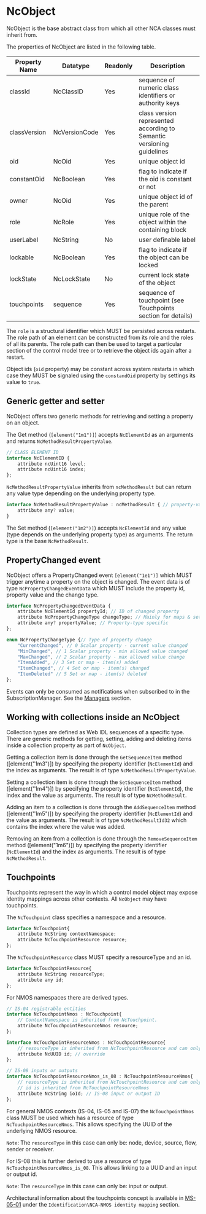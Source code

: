# NcObject

NcObject is the base abstract class from which all other NCA classes must inherit from.

The properties of NcObject are listed in the following table.

| **Property Name** | **Datatype**                   | **Readonly** | **Description**                                                       |
| ----------------- | ------------------------------ | ------------ | ----------------------------------------------------------------------|
| classId           | NcClassID                      | Yes          | sequence of numeric class identifiers or authority keys               |
| classVersion      | NcVersionCode                  | Yes          | class version represented according to Semantic versioning guidelines |
| oid               | NcOid                          | Yes          | unique object id                                                      |
| constantOid       | NcBoolean                      | Yes          | flag to indicate if the oid is constant or not                        |
| owner             | NcOid                          | Yes          | unique object id of the parent                                        |
| role              | NcRole                         | Yes          | unique role of the object within the containing block                 |
| userLabel         | NcString                       | No           | user definable label                                                  |
| lockable          | NcBoolean                      | Yes          | flag to indicate if the object can be locked                          |
| lockState         | NcLockState                    | No           | current lock state of the object                                      |
| touchpoints       | sequence<NcTouchpoint>         | Yes          | sequence of touchpoint (see Touchpoints section for details)          |

The `role` is a structural identifier which MUST be persisted across restarts. The role path of an element can be constructed from its role and the roles of all its parents. The role path can then be used to target a particular section of the control model tree or to retrieve the object ids again after a restart.

Object ids (`oid` property) may be constant across system restarts in which case they MUST be signaled using the `constandOid` property by settings its value to `true`.

## Generic getter and setter

NcObject offers two generic methods for retrieving and setting a property on an object.

The Get method (`[element("1m1")]`) accepts `NcElementId` as an arguments and returns `NcMethodResultPropertyValue`.

```typescript
// CLASS ELEMENT ID  
interface NcElementID {
    attribute ncUint16 level;
    attribute ncUint16 index;
};
```

`NcMethodResultPropertyValue` inherits from `ncMethodResult` but can return any value type depending on the underlying property type.

```typescript
interface NcMethodResultPropertyValue : ncMethodResult { // property-value result
    attribute any? value;
}
```

The Set method (`[element("1m2")]`) accepts `NcElementId` and any value (type depends on the underlying property type) as arguments. The return type is the base `NcMethodResult`.

## PropertyChanged event

NcObject offers a PropertyChanged event `[element("1e1")]` which MUST trigger anytime a property on the object is changed.
The event data is of type `NcPropertyChangedEventData` which MUST include the property id, property value and the change type.

```typescript
interface NcPropertyChangedEventData {
    attribute NcElementId propertyId; // ID of changed property
    attribute NcPropertyChangeType changeType; // Mainly for maps & sets
    attribute any? propertyValue; // Property-type specific 
};

enum NcPropertyChangeType {// Type of property change
    "CurrentChanged", // 0 Scalar property - current value changed
    "MinChanged", // 1 Scalar property - min allowed value changed
    "MaxChanged", // 2 Scalar property - max allowed value change
    "ItemAdded", // 3 Set or map - item(s) added
    "ItemChanged", // 4 Set or map - item(s) changed
    "ItemDeleted" // 5 Set or map - item(s) deleted
};
```

Events can only be consumed as notifications when subscribed to in the SubscriptionManager. See the [Managers](Managers.md) section.

## Working with collections inside an NcObject

Collection types are defined as Web IDL sequences of a specific type.
There are generic methods for getting, setting, adding and deleting items inside a collection property as part of `NcObject`.

Getting a collection item is done through the `GetSequenceItem` method (\[element("1m3")\]) by specifying the property identifier (`NcElementId`) and the index as arguments.
The result is of type `NcMethodResultPropertyValue`.

Setting a collection item is done through the `SetSequenceItem` method (\[element("1m4")\]) by specifying the property identifier (`NcElementId`), the index and the value as arguments.
The result is of type `NcMethodResult`.

Adding an item to a collection is done through the `AddSequenceItem` method (\[element("1m5")\]) by specifying the property identifier (`NcElementId`) and the value as arguments.
The result is of type `NcMethodResultId32` which contains the index where the value was added.

Removing an item from a collection is done through the `RemoveSequenceItem` method (\[element("1m6")\]) by specifying the property identifier (`NcElementId`) and the index as arguments.
The result is of type `NcMethodResult`.

## Touchpoints

Touchpoints represent the way in which a control model object may expose identity mappings across other contexts.
All `NcObject` may have touchpoints.

The `NcTouchpoint` class specifies a namespace and a resource.

```typescript
interface NcTouchpoint{
    attribute NcString contextNamespace;
    attribute NcTouchpointResource resource;
};
```

The `NcTouchpointResource` class MUST specify a resourceType and an id.

```typescript
interface NcTouchpointResource{
    attribute NcString resourceType;
    attribute any id;
};
```

For NMOS namespaces there are derived types.

```typescript
// IS-04 registrable entities
interface NcTouchpointNmos : NcTouchpoint{
    // ContextNamespace is inherited from NcTouchpoint.
    attribute NcTouchpointResourceNmos resource;
};

interface NcTouchpointResourceNmos : NcTouchpointResource{
    // resourceType is inherited from NcTouchpointResource and can only be: node, device, source, flow, sender, receiver
    attribute NcUUID id; // override 
};

// IS-08 inputs or outputs
interface NcTouchpointResourceNmos_is_08 : NcTouchpointResourceNmos{
    // resourceType is inherited from NcTouchpointResource and can only be: input, output
    // id is inherited from NcTouchpointResourceNmos
    attribute NcString ioId; // IS-08 input or output ID
};
```

For general NMOS contexts (IS-04, IS-05 and IS-07) the `NcTouchpointNmos` class MUST be used which has a resource of type `NcTouchpointResourceNmos`. This allows specifying the UUID of the underlying NMOS resource.

`Note`: The `resourceType` in this case can only be: node, device, source, flow, sender or receiver.

For IS-08 this is further derived to use a resource of type `NcTouchpointResourceNmos_is_08`. This allows linking to a UUID and an input or output id.

`Note`: The `resourceType` in this case can only be: input or output.

Architectural information about the touchpoints concept is available in [MS-05-01](https://specs.amwa.tv/ms-05-01) under the `Identification\NCA-NMOS identity mapping` section.
